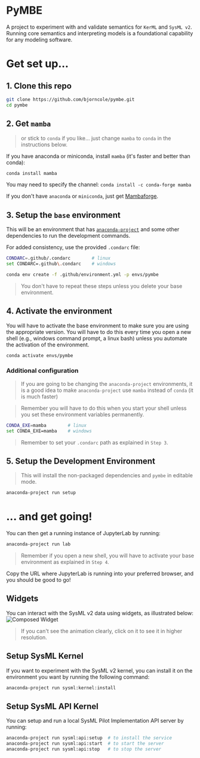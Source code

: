 # PyMBE

A project to experiment with and validate semantics for `KerML` and `SysML v2`. Running core semantics and interpreting models is a foundational capability for any modeling software.

# Get set up...

## 1. Clone this repo

```bash
git clone https://github.com/bjorncole/pymbe.git
cd pymbe
```

## 2. Get `mamba`

> or stick to `conda` if you like...  just change `mamba` to `conda` in the instructions below.

If you have anaconda or miniconda, install `mamba` (it's faster and better than conda):

```bash
conda install mamba
```

You may need to specify the channel:
```conda install -c conda-forge mamba```

If you don't have `anaconda` or `miniconda`, just get [Mambaforge](https://github.com/conda-forge/miniforge/releases/tag/4.9.2-5).

## 3. Setup the `base` environment

This will be an environment that has [`anaconda-project`](https://anaconda-project.readthedocs.io) and some other dependencies to run the development commands.

For added consistency, use the provided `.condarc` file:

```bash
CONDARC=.github/.condarc        # linux
set CONDARC=.github\.condarc    # windows
```

```bash
conda env create -f .github/environment.yml -p envs/pymbe
```

> You don't have to repeat these steps unless you delete your base environment.

## 4. Activate the environment

You will have to activate the base environment to make sure you are using the appropriate version.  You will have to do this every time you open a new shell (e.g., windows command prompt, a linux bash) unless you automate the activation of the environment.

```bash
conda activate envs/pymbe
```

### Additional configuration

> If you are going to be changing the `anaconda-project` environments, it is a good idea to make `anaconda-project` use `mamba` instead of `conda` (it is much faster)

> Remember you will have to do this when you start your shell unless you set these environment variables permanently.

```bash
CONDA_EXE=mamba        # linux
set CONDA_EXE=mamba    # windows
```

> Remember to set your `.condarc` path as explained in `Step 3`.

## 5. Setup the Development Environment

> This will install the non-packaged dependencies and `pymbe` in editable mode.

```bash
anaconda-project run setup
```

# ... and get going!

You can then get a running instance of JupyterLab by running:

```bash
anaconda-project run lab
```

> Remember if you open a new shell, you will have to activate your base environment as explained in `Step 4`.

Copy the URL where JupyterLab is running into your preferred browser, and you should be good to go!

## Widgets

You can interact with the SysML v2 data using widgets, as illustrated below:
![Composed Widget](https://user-images.githubusercontent.com/1438114/132993186-858063a7-1bb7-483b-b3be-0d61d3d27fca.gif)

> If you can't see the animation clearly, click on it to see it in higher resolution.

## Setup SysML Kernel

If you want to experiment with the SysML v2 kernel, you can install it on the environment you want by running the following command:

```bash
anaconda-project run sysml:kernel:install
```

## Setup SysML API Kernel

You can setup and run a local SysML Pilot Implementation API server by running:

```bash
anaconda-project run sysml:api:setup  # to install the service
anaconda-project run sysml:api:start  # to start the server
anaconda-project run sysml:api:stop   # to stop the server
```
